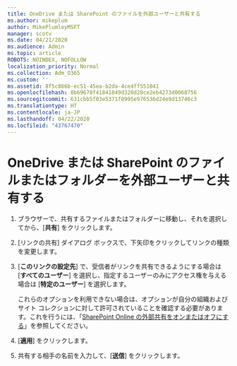 ```yaml
---
title: OneDrive または SharePoint のファイルを外部ユーザーと共有する
ms.author: mikeplum
author: MikePlumleyMSFT
manager: scotv
ms.date: 04/21/2020
ms.audience: Admin
ms.topic: article
ROBOTS: NOINDEX, NOFOLLOW
localization_priority: Normal
ms.collection: Adm_O365
ms.custom: ''
ms.assetid: 8f5c866b-ec51-45ea-b2da-4ce4ff551041
ms.openlocfilehash: 8b69678f41841849d320d28ce2eb4273d0068756
ms.sourcegitcommit: 631cbb5f03e5371f0995e976536d24e9d13746c3
ms.translationtype: HT
ms.contentlocale: ja-JP
ms.lasthandoff: 04/22/2020
ms.locfileid: "43767470"
---
```

# <a name="share-a-onedrive-or-sharepoint-file-or-folder-with-external-users"></a>OneDrive または SharePoint のファイルまたはフォルダーを外部ユーザーと共有する

1. ブラウザーで、共有するファイルまたはフォルダーに移動し、それを選択してから、[**共有**] をクリックします。
    
2. [リンクの共有] ダイアログ ボックスで、下矢印をクリックしてリンクの種類を変更します。
    
3. [**このリンクの設定先**] で、受信者がリンクを共有できるようにする場合は [**すべてのユーザー**] を選択し、指定するユーザーのみにアクセス権を与える場合は [**特定のユーザー**] を選択します。 
    
    これらのオプションを利用できない場合は、オプションが自分の組織およびサイト コレクションに対して許可されていることを確認する必要があります。これを行うには、「[SharePoint Online の外部共有をオンまたはオフにする](https://go.microsoft.com/fwlink/?linkid=866426)」を参照してください。
    
4. [**適用**] をクリックします。
    
5. 共有する相手の名前を入力して、[**送信**] をクリックします。
    


